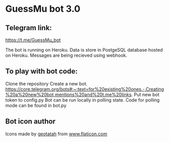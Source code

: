 # GuessMu bot 3.0

## Telegram link:
https://t.me/GuessMu_bot

The bot is running on Heroku.
Data is store in PostgeSQL database hosted on Heroku.
Messages are being recieved using webhook.

## To play with bot code:
Clone the repository
Create a new bot. https://core.telegram.org/bots#:~:text=for%20existing%20ones.-,Creating%20a%20new%20bot,mentions%20and%20t.me%20links.
Put new bot token to config.py
Bot can be run locally in polling state. Code for polling mode can be found in bot.py


## Bot icon author
<div>Icons made by <a href="https://www.flaticon.com/authors/geotatah" title="geotatah">geotatah</a> from <a href="https://www.flaticon.com/" title="Flaticon">www.flaticon.com</a></div>
